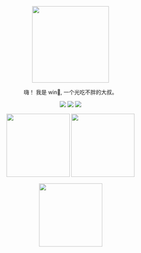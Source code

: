 <div align="center">
  <p><img src="avatar.svg" height="200" /></p>
  <p>嗨！ 我是 win👋, 一个光吃不胖的大叔。</p>
  <p>
    <img src="https://img.shields.io/github/followers/fengyun2" />
    <img src="https://img.shields.io/github/stars/fengyun2">
    <img src="https://visitor-badge.laobi.icu/badge?page_id=fengyun2.fengyun2.README.md" />
  </p>
  <p>
    <img
      src="https://github-readme-stats.vercel.app/api?username=fengyun2&theme=dark&show_icons=true"
      height="165"
    />
    <img
      src="https://github-readme-stats.vercel.app/api/top-langs/?username=fengyun2&layout=compact&theme=dark&hide_border=true&langs_count=10"
      height="165"
    />
  </p>
</div>
<div align="center">
  <p>
    <img
      src="https://metrics.lecoq.io/fengyun2?template=classic&config.timezone=Asia%2FShanghai"
      height="165"
    />
  </p>
</div>


<!--
**nashaofu/nashaofu** is a ✨ _special_ ✨ repository because its `README.md` (this file) appears on your GitHub profile.

Here are some ideas to get you started:

- 🔭 I’m currently working on ...
- 🌱 I’m currently learning ...
- 👯 I’m looking to collaborate on ...
- 🤔 I’m looking for help with ...
- 💬 Ask me about ...
- 📫 How to reach me: ...
- 😄 Pronouns: ...
- ⚡ Fun fact: ...

[![win GitHub stats](https://github-readme-stats.vercel.app/api?username=fengyun2&show_icons=true&theme=radical)](https://github.com/anuraghazra/github-readme-stats)
![win Most used languages](https://github-readme-stats.vercel.app/api/top-langs/?username=fengyun2&layout=compact&hide_border=true&langs_count=10)
![Metrics](https://metrics.lecoq.io/fengyun2?template=classic&config.timezone=Asia%2FShanghai)
-->
